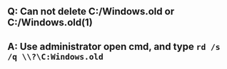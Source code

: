 ## Q: Can not delete **C:/Windows.old** or **C:/Windows.old(1)**
## A: Use administrator open cmd, and type `rd /s /q \\?\C:Windows.old`